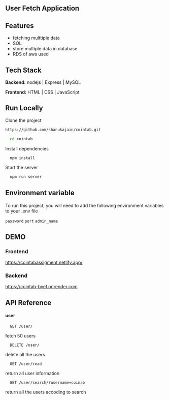 
## User Fetch Application

## Features

- fetching multtiple data
- SQL 
- store multiple data in database
- RDS of aws used
## Tech Stack

**Backend:**  nodejs | Express | MySQL

**Frontend:**  HTML | CSS | JavaScript


## Run Locally

Clone the project

```bash
https://github.com/shanukajain/cointab.git
```

```bash
  cd cointab
```

Install dependencies

```bash
  npm install
```
Start the server

```bash
  npm run server
```
## Environment variable
#### 
To run this project, you will need to add the following environment variables to your .env file

`password`
`port`
`admin_name`
## DEMO

### Frontend
https://cointabassigment.netlify.app/

### Backend
https://cointab-bvef.onrender.com

## API Reference

#### user

```http
  GET /user/
```
fetch 50 users

```http
  DELETE /user/
```

delete all the users

```http
  GET /user/read
```

return all user information


```http
  GET /user/search/?username=coinab
```

return all the users accoding to search
